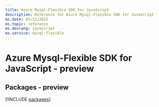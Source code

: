 ```yaml
---
title: Azure Mysql-Flexible SDK for JavaScript
description: Reference for Azure Mysql-Flexible SDK for JavaScript
ms.date: 05/12/2025
ms.topic: reference
ms.devlang: javascript
ms.service: mysql-flexible
---
```

# Azure Mysql-Flexible SDK for JavaScript - preview
## Packages - preview
[!INCLUDE [packages](mysql-flexible-index.md)]